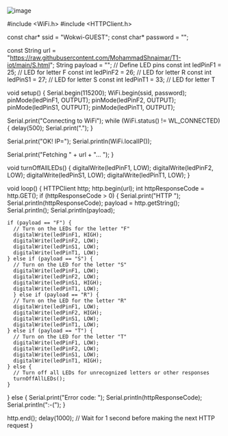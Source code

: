 ![image](https://github.com/MohammadShnaimar/T1-iot/assets/139280577/8c66cb1f-d19e-4f54-906c-a4eab2ae6f5b)







#include <WiFi.h>
#include <HTTPClient.h>

const char* ssid = "Wokwi-GUEST";
const char* password = "";

const String url = "https://raw.githubusercontent.com/MohammadShnaimar/T1-iot/main/S.html";
String payload = "";
// Define LED pins
const int ledPinF1 = 25;  // LED for letter F
const int ledPinF2 = 26;  // LED for letter R
const int ledPinS1 = 27;  // LED for letter S
const int ledPinT1 = 33;  // LED for letter T

void setup() {
  Serial.begin(115200);
  WiFi.begin(ssid, password);
  pinMode(ledPinF1, OUTPUT);
  pinMode(ledPinF2, OUTPUT);
  pinMode(ledPinS1, OUTPUT);
  pinMode(ledPinT1, OUTPUT);

  Serial.print("Connecting to WiFi");
  while (WiFi.status() != WL_CONNECTED) {
    delay(500);
    Serial.print(".");
  }

  Serial.print("OK! IP=");
  Serial.println(WiFi.localIP());

  Serial.print("Fetching " + url + "... ");
}

void turnOffAllLEDs() {
  digitalWrite(ledPinF1, LOW);
  digitalWrite(ledPinF2, LOW);
  digitalWrite(ledPinS1, LOW);
  digitalWrite(ledPinT1, LOW);
}

void loop() {
  HTTPClient http;
  http.begin(url);
  int httpResponseCode = http.GET();
  if (httpResponseCode > 0) {
    Serial.print("HTTP ");
    Serial.println(httpResponseCode);
    payload = http.getString();
    Serial.println();
    Serial.println(payload);
    
    if (payload == "F") {
      // Turn on the LEDs for the letter "F"
      digitalWrite(ledPinF1, HIGH);
      digitalWrite(ledPinF2, LOW);
      digitalWrite(ledPinS1, LOW);
      digitalWrite(ledPinT1, LOW);
    } else if (payload == "S") {
      // Turn on the LED for the letter "S"
      digitalWrite(ledPinF1, LOW);
      digitalWrite(ledPinF2, LOW);
      digitalWrite(ledPinS1, HIGH);
      digitalWrite(ledPinT1, LOW);
      } else if (payload == "R") {
      // Turn on the LED for the letter "R"
      digitalWrite(ledPinF1, LOW);
      digitalWrite(ledPinF2, HIGH);
      digitalWrite(ledPinS1, LOW);
      digitalWrite(ledPinT1, LOW);
    } else if (payload == "T") {
      // Turn on the LED for the letter "T"
      digitalWrite(ledPinF1, LOW);
      digitalWrite(ledPinF2, LOW);
      digitalWrite(ledPinS1, LOW);
      digitalWrite(ledPinT1, HIGH);
    } else {
      // Turn off all LEDs for unrecognized letters or other responses
      turnOffAllLEDs();
    }
  } else {
    Serial.print("Error code: ");
    Serial.println(httpResponseCode);
    Serial.println(":-(");
  }
  
  http.end();
  delay(1000); // Wait for 1 second before making the next HTTP request
}
